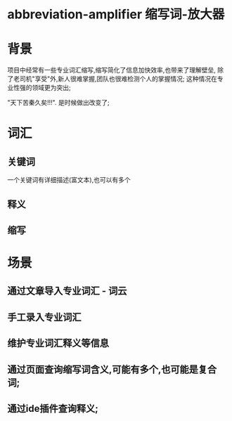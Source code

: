 # abbreviation-amplifier 缩写词-放大器

# 背景
项目中经常有一些专业词汇缩写,缩写简化了信息加快效率,也带来了理解壁垒,
除了老司机"享受"外,新人很难掌握,团队也很难检测个人的掌握情况;
这种情况在专业性强的领域更为突出;

"天下苦秦久矣!!!". 是时候做出改变了; 

# 词汇
## 关键词
一个关键词有详细描述(富文本),也可以有多个

## 释义

## 缩写


# 场景
## 通过文章导入专业词汇 - 词云

## 手工录入专业词汇

## 维护专业词汇释义等信息

## 通过页面查询缩写词含义,可能有多个,也可能是复合词;

## 通过ide插件查询释义; 

